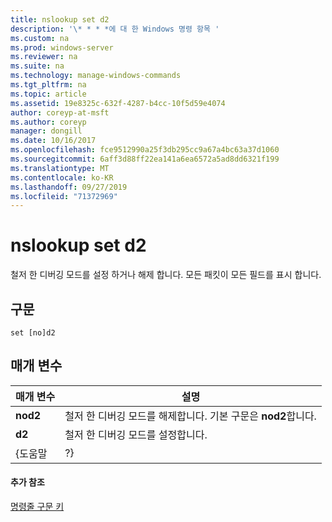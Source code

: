 ```yaml
---
title: nslookup set d2
description: '\* * * *에 대 한 Windows 명령 항목 '
ms.custom: na
ms.prod: windows-server
ms.reviewer: na
ms.suite: na
ms.technology: manage-windows-commands
ms.tgt_pltfrm: na
ms.topic: article
ms.assetid: 19e8325c-632f-4287-b4cc-10f5d59e4074
author: coreyp-at-msft
ms.author: coreyp
manager: dongill
ms.date: 10/16/2017
ms.openlocfilehash: fce9512990a25f3db295cc9a67a4bc63a37d1060
ms.sourcegitcommit: 6aff3d88ff22ea141a6ea6572a5ad8dd6321f199
ms.translationtype: MT
ms.contentlocale: ko-KR
ms.lasthandoff: 09/27/2019
ms.locfileid: "71372969"
---
```

# <a name="nslookup-set-d2"></a>nslookup set d2



철저 한 디버깅 모드를 설정 하거나 해제 합니다. 모든 패킷이 모든 필드를 표시 합니다.

## <a name="syntax"></a>구문

```
set [no]d2
```

## <a name="parameters"></a>매개 변수

| 매개 변수 |                             설명                              |
|-----------|----------------------------------------------------------------------|
| **nod2**  | 철저 한 디버깅 모드를 해제합니다. 기본 구문은 **nod2**합니다. |
|  **d2**   |                 철저 한 디버깅 모드를 설정합니다.                  |
|   {도움말   |                                  ?}                                  |

#### <a name="additional-references"></a>추가 참조

[명령줄 구문 키](command-line-syntax-key.md)
